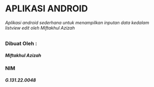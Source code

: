 # APLIKASI ANDROID
###### Aplikasi android sederhana untuk menampilkan inputan data kedalam listview edit oleh Miftakhul Azizah
### Dibuat Oleh :
##### Miftakhul Azizah
### NIM
##### G.131.22.0048